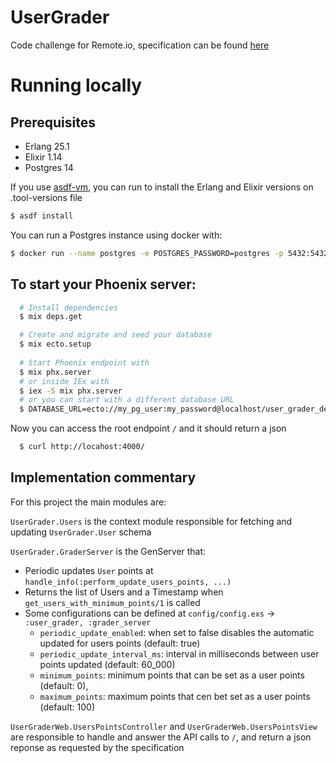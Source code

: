 # UserGrader

Code challenge for Remote.io, specification can be found [here](https://www.notion.so/Backend-code-exercise-d7df215ccb6f4d87a3ef865506763d50)


# Running locally

## Prerequisites
 - Erlang 25.1
 - Elixir 1.14
 - Postgres 14

 If you use [asdf-vm](https://asdf-vm.com/), you can run to install the Erlang and Elixir versions on .tool-versions file
 ```sh
 $ asdf install
 ```

You can run a Postgres instance using docker with:
```sh
$ docker run --name postgres -e POSTGRES_PASSWORD=postgres -p 5432:5432 -d postgres:14-alpine
```

## To start your Phoenix server:

```sh
  # Install dependencies  
  $ mix deps.get

  # Create and migrate and seed your database  
  $ mix ecto.setup
  
  # Start Phoenix endpoint with 
  $ mix phx.server 
  # or inside IEx with 
  $ iex -S mix phx.server
  # or you can start with a different database URL
  $ DATABASE_URL=ecto://my_pg_user:my_password@localhost/user_grader_dev; mix phx.server
```

Now you can access the root endpoint `/` and it should return a json
```sh
  $ curl http://locahost:4000/
```

## Implementation commentary

For this project the main modules are:

`UserGrader.Users` is the context module responsible for fetching and updating `UserGrader.User` schema

`UserGrader.GraderServer` is the GenServer that:
  - Periodic updates `User` points at `handle_info(:perform_update_users_points, ...)`
  - Returns the list of Users and a Timestamp when `get_users_with_minimum_points/1` is called
  - Some configurations can be defined at `config/config.exs` -> `:user_grader, :grader_server`
    - `periodic_update_enabled`: when set to false disables the automatic updated for users points (default: true)
    - `periodic_update_interval_ms`: interval in milliseconds between user points updated (default: 60_000)
    - `minimum_points`: minimum points that can be set as a user points (default: 0),
    - `maximum_points`: maximum points that cen bet set as a user points (default: 100)
    
`UserGraderWeb.UsersPointsController` and `UserGraderWeb.UsersPointsView` are responsible to handle and answer the API calls to `/`, and return a json reponse as requested by the specification
